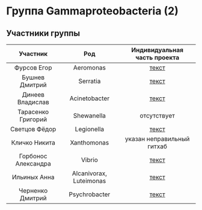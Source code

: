 # Группа Gammaproteobacteria (2)

## Участники группы

| Участник | Род | Индивидуальная часть проекта |
|:----------------:|:---------:|:----------------:|
| Фурсов Егор | Aeromonas | [текст](https://github.com/basedinside/hse22_project) |
| Бушнев Дмитрий | Serratia | [текст](https://github.com/dRabbit-ab/hse22_project) |
| Динеев Владислав | Acinetobacter | [текст](https://github.com/dineev-vd/hse22_project) |
| Тарасенко Григорий | Shewanella | отсутствует |
| Светцов Фёдор | Legionella | [текст](https://github.com/screenwriting/hse22_project) |
| Кличко Никита | Xanthomonas | указан неправильный гитхаб |
| Горбонос Александра  | Vibrio | [текст](https://github.com/IlonaGA/hse22_project) |
| Ильиных Анна | Alcanivorax, Luteimonas | [текст](https://github.com/Ilianneta/hse22_project) |
| Черненко Дмитрий | Psychrobacter | [текст](https://github.com/dbcherenenko/hse22_progect) |

##
